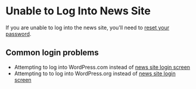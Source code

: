 # Unable to Log Into News Site

If you are unable to log into the news site, you'll need to [reset your password](/accessing-the-news-site/resetting-your-password.md).

## Common login problems

* Attempting to log into WordPress.com instead of [news site login screen](/accessing-the-news-site/logging-into-the-news-site.md)
* Attempting to to log into WordPress.org instead of [news site login screen](/accessing-the-news-site/logging-into-the-news-site.md)




